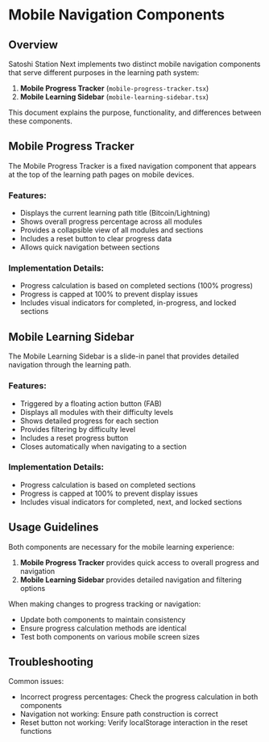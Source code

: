 # Mobile Navigation Components

## Overview

Satoshi Station Next implements two distinct mobile navigation components that serve different purposes in the learning path system:

1. **Mobile Progress Tracker** (`mobile-progress-tracker.tsx`)
2. **Mobile Learning Sidebar** (`mobile-learning-sidebar.tsx`)

This document explains the purpose, functionality, and differences between these components.

## Mobile Progress Tracker

The Mobile Progress Tracker is a fixed navigation component that appears at the top of the learning path pages on mobile devices.

### Features:
- Displays the current learning path title (Bitcoin/Lightning)
- Shows overall progress percentage across all modules
- Provides a collapsible view of all modules and sections
- Includes a reset button to clear progress data
- Allows quick navigation between sections

### Implementation Details:
- Progress calculation is based on completed sections (100% progress)
- Progress is capped at 100% to prevent display issues
- Includes visual indicators for completed, in-progress, and locked sections

## Mobile Learning Sidebar

The Mobile Learning Sidebar is a slide-in panel that provides detailed navigation through the learning path.

### Features:
- Triggered by a floating action button (FAB)
- Displays all modules with their difficulty levels
- Shows detailed progress for each section
- Provides filtering by difficulty level
- Includes a reset progress button
- Closes automatically when navigating to a section

### Implementation Details:
- Progress calculation is based on completed sections
- Progress is capped at 100% to prevent display issues
- Includes visual indicators for completed, next, and locked sections

## Usage Guidelines

Both components are necessary for the mobile learning experience:

1. **Mobile Progress Tracker** provides quick access to overall progress and navigation
2. **Mobile Learning Sidebar** provides detailed navigation and filtering options

When making changes to progress tracking or navigation:
- Update both components to maintain consistency
- Ensure progress calculation methods are identical
- Test both components on various mobile screen sizes

## Troubleshooting

Common issues:
- Incorrect progress percentages: Check the progress calculation in both components
- Navigation not working: Ensure path construction is correct
- Reset button not working: Verify localStorage interaction in the reset functions
